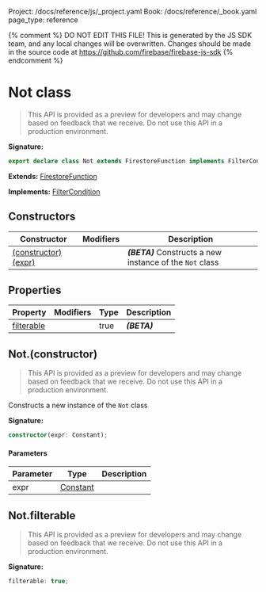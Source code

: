 Project: /docs/reference/js/_project.yaml
Book: /docs/reference/_book.yaml
page_type: reference

{% comment %}
DO NOT EDIT THIS FILE!
This is generated by the JS SDK team, and any local changes will be
overwritten. Changes should be made in the source code at
https://github.com/firebase/firebase-js-sdk
{% endcomment %}

# Not class
> This API is provided as a preview for developers and may change based on feedback that we receive. Do not use this API in a production environment.
> 


<b>Signature:</b>

```typescript
export declare class Not extends FirestoreFunction implements FilterCondition 
```
<b>Extends:</b> [FirestoreFunction](./firestore_lite.firestorefunction.md#firestorefunction_class)

<b>Implements:</b> [FilterCondition](./firestore_lite.filtercondition.md#filtercondition_interface)

## Constructors

|  Constructor | Modifiers | Description |
|  --- | --- | --- |
|  [(constructor)(expr)](./firestore_lite.not.md#notconstructor) |  | <b><i>(BETA)</i></b> Constructs a new instance of the <code>Not</code> class |

## Properties

|  Property | Modifiers | Type | Description |
|  --- | --- | --- | --- |
|  [filterable](./firestore_lite.not.md#notfilterable) |  | true | <b><i>(BETA)</i></b> |

## Not.(constructor)

> This API is provided as a preview for developers and may change based on feedback that we receive. Do not use this API in a production environment.
> 

Constructs a new instance of the `Not` class

<b>Signature:</b>

```typescript
constructor(expr: Constant);
```

#### Parameters

|  Parameter | Type | Description |
|  --- | --- | --- |
|  expr | [Constant](./firestore_lite.constant.md#constant_class) |  |

## Not.filterable

> This API is provided as a preview for developers and may change based on feedback that we receive. Do not use this API in a production environment.
> 

<b>Signature:</b>

```typescript
filterable: true;
```
